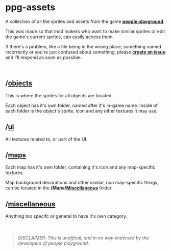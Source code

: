 
# ppg-assets
A collection of all the sprites and assets from the game [**people playground**](https://store.steampowered.com/app/1118200/People_Playground/).

This was made so that mod makers who want to make similar sprites or edit the game's current sprites, can easily access them.

If there's a problem, like a file being in the wrong place, something named incorrectly or you're just confused about something, please **[create an issue]()** and I'll respond as soon as possible.

&nbsp;

## /[objects](https://github.com/UniDuki/ppg-assets/tree/master/objects)
This is where the sprites for all objects are located.

Each object has it's own folder, named after it's in-game name. Inside of each folder is the object's sprite, icon and any other textures it may use.



## /[ui](https://github.com/UniDuki/ppg-assets/tree/master/UI)
All textures related to, or part of the UI.



## /[maps](https://github.com/UniDuki/ppg-assets/tree/master/UI)
Each map has it's own folder, containing it's icon and any map-specific textures.

Map background decorations and other similar, non map-specific things, can be located in the **/Maps/[Miscellaneous](https://github.com/UniDuki/ppg-assets/tree/master/Maps/Miscellaneous)** folder.



## /[miscellaneous](https://github.com/UniDuki/ppg-assets/tree/master/UI)
Anything too specifc or general to have it's own category.

&nbsp;

> ###### *DISCLAIMER: This is unoffical, and in no way endorsed by the developers of people playground.*